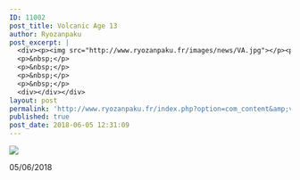 ```yaml
---
ID: 11002
post_title: Volcanic Age 13
author: Ryozanpaku
post_excerpt: |
  <div><p><img src="http://www.ryozanpaku.fr/images/news/VA.jpg"></p><p>05/06/2018</p>
  <p>&nbsp;</p>
  <p>&nbsp;</p>
  <p>&nbsp;</p>
  <p>&nbsp;</p>
  <div></div></div>
layout: post
permalink: 'http://www.ryozanpaku.fr/index.php?option=com_content&amp;view=article&amp;id=1891:volcanic-age-13&amp;catid=78&amp;Itemid=435'
published: true
post_date: 2018-06-05 12:31:09
---
```

<div class="feed-description"><p><img src="http://www.ryozanpaku.fr/images/news/VA.jpg" /></p><p>05/06/2018</p>
<p> </p>
<p> </p>
<p> </p>
<p> </p>
<div class="element" style="text-align: left;"></div>